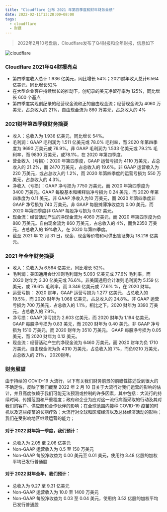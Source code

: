 ```yaml
---
title: "Cloudflare 公布 2021 年第四季度和财年财务业绩"
date: 2022-02-11T13:28:00+08:00
tags:
  - cloudflare
  - 财报
---
```


> 2022年2月10号盘后，Cloudflare发布了Q4财报和全年财报，信息如下

![cloudflare](./cloudflare.png)

### Cloudflare 2021年Q4财报亮点

- 第四季度收入总计 1.936 亿美元，同比增长 54%；2021财年收入总计6.564亿美元，同比增长52%
- 在大型企业客户持续增长的推动下，创纪录的美元净留存率为 125%，同比增长 600 个基点
- 第四季度实现创纪录的经营现金流和正的自由现金流；经营现金流为 4060 万美元，占总收入的 21%，自由现金流为 860 万美元，占总收入的 4%

### 2021财年第四季度财务摘要

- 收入：总收入为 1.936 亿美元，同比增长 54%。
- 毛利润：GAAP 毛利润为 1.511 亿美元或 78.0% 毛利率，而 2020 年第四季度为 9690 万美元或 76.9%。非 GAAP 毛利润为 1.533 亿美元或 79.2% 毛利率，而 9830 万美元，或78.1%，在 2020 年第四季度。
- 营业收入（亏损）：2020 年第四季度，GAAP 运营亏损为 4110 万美元，占总收入的 21.2%，而 2470 万美元，占总收入的 19.6%。非 GAAP 运营收入为 220 万美元，或占总收入的 1.2%，而 2020 年第四季度的运营亏损为 550 万美元，占总收入的 4.3%。
- 净收入（亏损）：GAAP 净亏损为 7750 万美元，而 2020 年第四季度为 3400 万美元。GAAP 每股基本和稀释后净亏损为 0.24 美元，而 2020 年第四季度为 0.11 美元。非 GAAP 净收入为10 万美元，而 2020 年第四季度非 GAAP 净亏损为 740 万美元。非 GAAP 每股摊薄净收益为 0.00 美元，而 2020 年第四季度非 GAAP 每股净亏损为 0.02 美元。
- 现金流：经营活动产生的净现金流为 4060 万美元，而 2020 年第四季度为负 880 万美元。自由现金流为 860 万美元，占总收入的 4%，而负2350 万美元，占总收入的 19%收入，在 2020 年第四季度。
- 截至 2021 年 12 月 31 日，现金、现金等价物和可供出售证券为 18.218 亿美元。

### 2021 年全年财务摘要

- 收入：总收入为 6.564 亿美元，同比增长 52%。
- 毛利润：美国通用会计准则毛利润为 5.093 亿美元或 77.6% 毛利率，而 2020 财年为 3.30 亿美元或 76.6%。非美国通用会计准则毛利润为 5.159 亿美元，或 78.6% 毛利率，而 3.346 亿美元或 77.6% %，在 2020 财年。
- 运营亏损： 2020 财年，GAAP 运营亏损为 1.277 亿美元，占总收入的 19.5%，而 2020 财年为 1.068 亿美元，占总收入的 24.8%。非 GAAP 运营亏损为 700 万美元，占总收入的 1.1%，相比之下，2020 财年为 3390 万美元，占总收入的 7.9%。
- 净亏损：GAAP 净亏损为 2.603 亿美元，而 2020 财年为 1.194 亿美元。GAAP 每股净亏损为 0.83 美元，而 2020 财年为 0.40 美元。非 GAAP 净亏损为 1510 万美元，而 2020 财年为 3510 万美元。 GAAP 每股净亏损为 0.05 美元，而 2020 财年为 0.12 美元。
- 现金流：经营活动产生的净现金流为 6460 万美元，而 2020 财年为负 1710 万美元。自由现金流为负 4310 万美元，占总收入的 7%，而负9210 万美元，占总收入的 21%， 2020财年。

### 财务展望

由于持续的 COVID-19 大流行，以下有关我们财务前景的前瞻性陈述受到很大的不确定性，反映了我们截至 2022 年 2 月 10 日关于大流行对我们运营的影响的估计，并且高度依赖于我们可能无法预测或控制的许多因素，其中包括：大流行的持续时间、传播范围和严重程度；政府和企业为应对这一流行病而采取的行动及其对我们的客户、供应商和合作伙伴的影响；在全球范围内接种 COVID-19 疫苗的时机以及这些疫苗的长期疗效；大流行对全球和区域经济以及总体经济活动的影响；我们在受影响地区继续运营的能力；

#### 对于 2022 财年第一季度，我们预计：

- 总收入为 2.05 至 2.06 亿美元
- Non-GAAP 运营收入为 0.5 至 150 万美元
- Non-GAAP 每股净收益为 0.00 美元至 0.01 美元，使用约 3.48 亿股的加权平均已发行普通股

#### 对于 2022 财年全年，我们预计：

- 总收入为 9.27 至 9.31 亿美元
- Non-GAAP 运营收入为 10.0 至 1400 万美元
- Non-GAAP 每股净收益为 0.03 至 0.04 美元，使用约 3.52 亿股的加权平均已发行普通股

